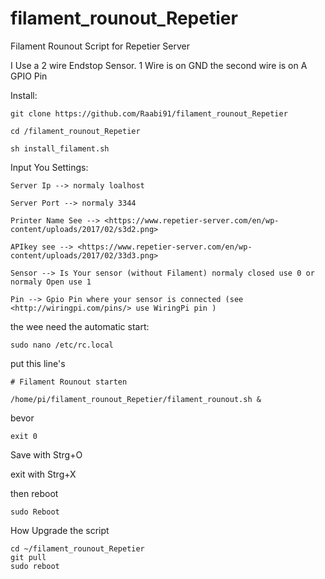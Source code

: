 # filament_rounout_Repetier
Filament Rounout Script for Repetier Server

I Use a 2 wire Endstop Sensor. 1 Wire is on GND the second wire is on A GPIO Pin

Install:
```
git clone https://github.com/Raabi91/filament_rounout_Repetier

cd /filament_rounout_Repetier
 
sh install_filament.sh
```

Input You Settings:
```
Server Ip --> normaly loalhost

Server Port --> normaly 3344

Printer Name See --> <https://www.repetier-server.com/en/wp-content/uploads/2017/02/s3d2.png>

APIkey see --> <https://www.repetier-server.com/en/wp-content/uploads/2017/02/33d3.png>

Sensor --> Is Your sensor (without Filament) normaly closed use 0 or normaly Open use 1

Pin --> Gpio Pin where your sensor is connected (see <http://wiringpi.com/pins/> use WiringPi pin )
```

the wee need the automatic start:
```
sudo nano /etc/rc.local
```
put this line's

```
# Filament Rounout starten

/home/pi/filament_rounout_Repetier/filament_rounout.sh &
```
bevor
```
exit 0
```
Save with Strg+O

exit with Strg+X

then reboot
```
sudo Reboot
```

How Upgrade the script
```
cd ~/filament_rounout_Repetier
git pull
sudo reboot
```